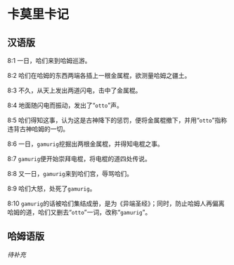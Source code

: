 # 卡莫里卡记

## 汉语版

8:1 一日，哈们来到哈姆巡游。

8:2 哈们在哈姆的东西两端各插上一根金属棍，欲测量哈姆之疆土。

8:3 不久，从天上发出两道闪电，击中了金属棍。

8:4 地面随闪电而振动，发出了“`otto`”声。

8:5 哈们得知这事，认为这是古神降下的惩罚，便将金属棍撤下，并用“`otto`”指称违背古神哈姆的一切。

8:6 一日，`gamurig`挖掘出两根金属棍，并得知电棍之事。

8:7 `gamurig`便开始崇拜电棍，将电棍的道四处传说。

8:8 又一日，`gamurig`来到哈们宫，辱骂哈们。

8:9 哈们大怒，处死了`gamurig`。

8:10 `gamurig`的话被哈们集结成册，是为《异端圣经》；同时，防止哈姆人再偏离哈姆的道，哈们又删去“`otto`”一词，改称“`gamurig`”。

## 哈姆语版

*待补充*
